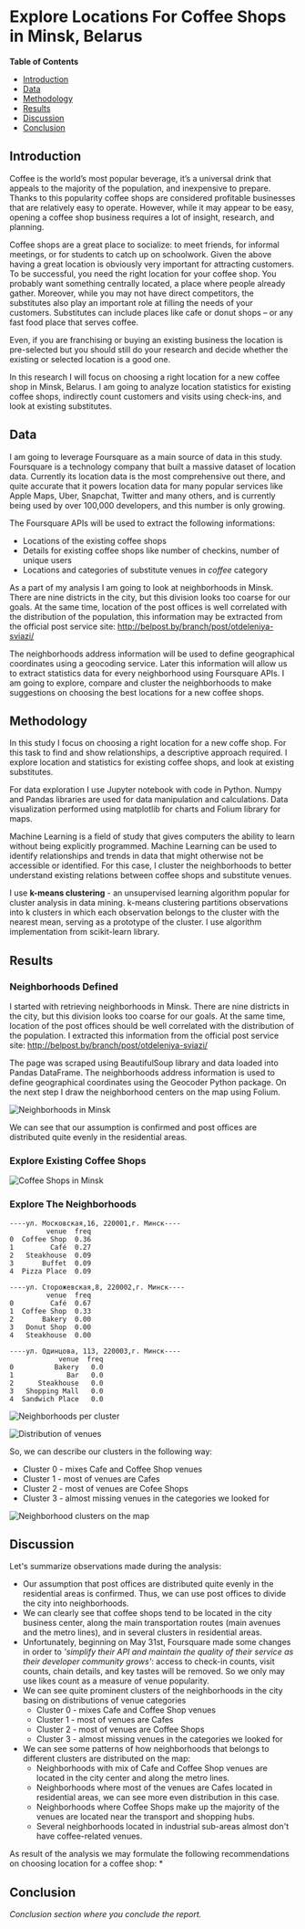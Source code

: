 # Explore Locations For Coffee Shops in Minsk, Belarus

**Table of Contents**
* [Introduction](#introduction)
* [Data](#data)
* [Methodology](#methodology)
* [Results](#results)
* [Discussion](#discussion)
* [Conclusion](#conclusion)

## Introduction

Coffee is the world’s most popular beverage, it’s a universal drink that appeals to the majority of the population, 
and inexpensive to prepare. Thanks to this popularity coffee shops are considered profitable businesses 
that are relatively easy to operate. However, while it may appear to be easy, opening a coffee shop business requires 
a lot of insight, research, and planning. 

Coffee shops are a great place to socialize: to meet friends, for informal meetings, or for students 
to catch up on schoolwork. Given the above having a great location is obviously very important for attracting customers. 
To be successful, you need the right location for your coffee shop. You probably want something centrally located, 
a place where people already gather. Moreover, while you may not have direct competitors, the substitutes 
also play an important role at filling the needs of your customers. Substitutes can include places like cafe or 
donut shops – or any fast food place that serves coffee.

Even, if you are franchising or buying an existing business the location is pre-selected but you should still do your 
research and decide whether the existing or selected location is a good one.

In this research I will focus on choosing a right location for a new coffee shop in Minsk, Belarus. 
I am going to analyze location statistics for existing coffee shops, indirectly count customers and 
visits using check-ins, and look at existing substitutes. 

## Data

I am going to leverage Foursquare as a main source of data in this study. Foursquare is a technology company 
that built a massive dataset of location data. Currently its location data is the most comprehensive out there, 
and quite accurate that it powers location data for many popular services like Apple Maps, Uber, Snapchat, Twitter 
and many others, and is currently being used by over 100,000 developers, and this number is only growing.

The Foursquare APIs will be used to extract the following informations:
* Locations of the existing coffee shops
* Details for existing coffee shops like number of checkins, number of unique users
* Locations and categories of substitute venues in *coffee* category

As a part of my analysis I am going to look at neighborhoods in Minsk. There are nine districts in the city, 
but this division looks too coarse for our goals. At the same time, location of the post offices is well correlated 
with the distribution of the population, this information may be extracted from the official post service site: 
http://belpost.by/branch/post/otdeleniya-sviazi/

The neighborhoods address information will be used to define geographical coordinates using a geocoding service. 
Later this information will allow us to extract statistics data for every neighborhood using Foursquare APIs. 
I am going to explore, compare and cluster the neighborhoods to make suggestions on choosing the best locations 
for a new coffee shops.

## Methodology

In this study I focus on choosing a right location for a new coffe shop. For this task to find and show relationships, 
a descriptive approach required. I explore location and statistics for existing coffee shops, and look at 
existing substitutes.

For data exploration I use Jupyter notebook with code in Python. Numpy and Pandas libraries are used for data 
manipulation and calculations. Data visualization performed using matplotlib for charts and Folium library for maps.

Machine Learning is a field of study that gives computers the ability to learn without being explicitly programmed. 
Machine Learning can be used to identify relationships and trends in data that might otherwise not be accessible 
or identified. For this case, I cluster the neighborhoods to better understand existing relations between coffee shops
and substitute venues.

I use **k-means clustering** - an unsupervised learning algorithm popular for cluster analysis in data mining. 
k-means clustering partitions observations into k clusters in which each observation belongs to the cluster 
with the nearest mean, serving as a prototype of the cluster. I use algorithm implementation from scikit-learn library.

## Results

### Neighborhoods Defined
I started with retrieving neighborhoods in Minsk. There are nine districts in the city, 
but this division looks too coarse for our goals. At the same time, location of the post offices should be well 
correlated with the distribution of the population. I extracted this information from the official post service site: 
http://belpost.by/branch/post/otdeleniya-sviazi/

The page was scraped using BeautifulSoup library and data loaded into Pandas DataFrame. The neighborhoods address 
information is used to define geographical coordinates using the Geocoder Python package. On the next step I draw
the neighborhood centers on the map using Folium.

![Neighborhoods in Minsk](report-images/minsk-neighborhoods.png)

We can see that our assumption is confirmed and post offices are distributed quite evenly in the residential areas.

### Explore Existing Coffee Shops

![Coffee Shops in Minsk](report-images/coffee-shops.png)

### Explore The Neighborhoods

    ----ул. Московская,16, 220001,г. Минск----
             venue  freq
    0  Coffee Shop  0.36
    1         Café  0.27
    2   Steakhouse  0.09
    3       Buffet  0.09
    4  Pizza Place  0.09
   
    ----ул. Сторожевская,8, 220002,г. Минск----
             venue  freq
    0         Café  0.67
    1  Coffee Shop  0.33
    2       Bakery  0.00
    3   Donut Shop  0.00
    4   Steakhouse  0.00
    
    ----ул. Одинцова, 113, 220003,г. Минск----
                venue  freq
    0          Bakery   0.0
    1             Bar   0.0
    2      Steakhouse   0.0
    3   Shopping Mall   0.0
    4  Sandwich Place   0.0
    
![Neighborhoods per cluster](report-images/cluster-counts.png)

![Distribution of venues](report-images/cluster-venue-distr.png)

So, we can describe our clusters in the following way:
* Cluster 0 - mixes Cafe and Coffee Shop venues
* Cluster 1 - most of venues are Cafes
* Cluster 2 - most of venues are Cofee Shops
* Cluster 3 - almost missing venues in the categories we looked for

![Neighborhood clusters on the map](report-images/cluster-map.png)

## Discussion

Let's summarize observations made during the analysis:
* Our assumption that post offices are distributed quite evenly in the residential areas is confirmed. 
Thus, we can use post offices to divide the city into neighborhoods.
* We can clearly see that coffee shops tend to be located in the city business center, along the main transportation 
routes (main avenues and the metro lines), and in several clusters in residential areas.
* Unfortunately, beginning on May 31st, Foursquare made some changes in order to *'simplify their API and maintain 
the quality of their service as their developer community grows'*: access to check-in counts, visit counts, 
chain details, and key tastes will be removed. So we only may use likes count as a measure of venue popularity.
* We can see quite prominent clusters of the neighborhoods in the city basing on distributions of venue categories
    * Cluster 0 - mixes Cafe and Coffee Shop venues
    * Cluster 1 - most of venues are Cafes
    * Cluster 2 - most of venues are Coffee Shops
    * Cluster 3 - almost missing venues in the categories we looked for
* We can see some patterns of how neighborhoods that belongs to different clusters are distributed on the map:
    * Neighborhoods with mix of Cafe and Coffee Shop venues are located in the city center and along the metro lines.
    * Neighborhoods where most of the venues are Cafes located in residential areas, we can see more even distribution in this case.
    * Neighborhoods where Coffee Shops make up the majority of the venues are located near the transport and shopping hubs.
    * Several neighborhoods located in industrial sub-areas almost don't have coffee-related venues.

As result of the analysis we may formulate the following recommendations on choosing location for a coffee shop:
* 

## Conclusion
_Conclusion section where you conclude the report._